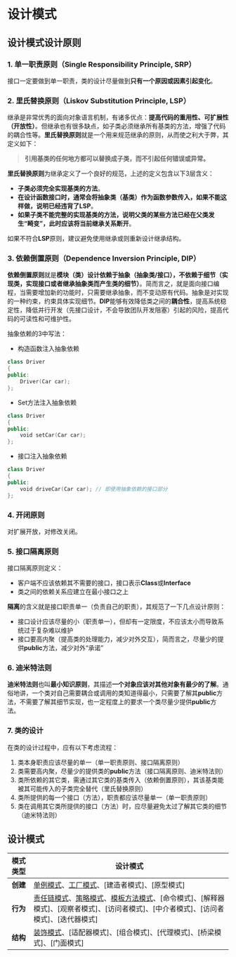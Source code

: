 # 设计模式

## 设计模式设计原则
### 1. 单一职责原则（Single Responsibility Principle, SRP）
接口一定要做到单一职责，类的设计尽量做到**只有一个原因或因素引起变化**。

### 2. 里氏替换原则（Liskov Substitution Principle, LSP）
继承是非常优秀的面向对象语言机制，有诸多优点：**提高代码的重用性、可扩展性（开放性）**。但继承也有很多缺点，如子类必须继承所有基类的方法，增强了代码的耦合性等。**里氏替换原则**就是一个用来规范继承的原则，从而使之利大于弊，其定义如下：
> **引用基类的任何地方都可以替换成子类，而不引起任何错误或异常。**

**里氏替换原则**为继承定义了一个良好的规范，上述的定义包含以下3层含义：
* **子类必须完全实现基类的方法**。
* **在设计函数接口时，通常会将抽象类（基类）作为函数参数传入，如果不能这样做，说明已经违背了LSP**。
* **如果子类不能完整的实现基类的方法，说明父类的某些方法已经在父类发生“畸变”，此时应该将当前继承关系断开**。

如果不符合**LSP**原则，建议避免使用继承或则重新设计继承结构。

### 3. 依赖倒置原则（Dependence Inversion Principle, DIP）
**依赖倒置原则**就是**模块（类）设计依赖于抽象（抽象类/接口），不依赖于细节（实现类，实现接口或者继承抽象类而产生类的细节）**。简而言之，就是面向接口编程，当需要增加新的功能时，只需要继承抽象，而不变动原有代码。抽象是对实现的一种约束，约束具体实现细节。**DIP**能够有效降低类之间的**耦合性**，提高系统稳定性，降低并行开发（先接口设计，不会导致团队开发阻塞）引起的风险，提高代码的可读性和可维护性。

抽象依赖的3中写法：
* 构造函数注入抽象依赖
```C++
class Driver
{
public:
    Driver(Car car);
};
```
* Set方法注入抽象依赖
```C++
class Driver
{
public:
    void setCar(Car car);
};
```
* 接口注入抽象依赖
```C++
class Driver
{
public:
    void driveCar(Car car); // 即使用抽象依赖的接口部分
};
```

### 4. 开闭原则
对扩展开放，对修改关闭。

### 5. 接口隔离原则
接口隔离原则定义：
* 客户端不应该依赖其不需要的接口，接口表示**Class**或**Interface**
* 类之间的依赖关系应建立在最小接口之上

**隔离**的含义就是接口职责单一（负责自己的职责），其规范了一下几点设计原则：
* 接口设计应该尽量的小（职责单一），但却有一定限度，不应该太小而导致系统过于复杂难以维护
* 接口要高内聚（提高类的处理能力，减少对外交互），简而言之，尽量少的提供**public**方法，减少对外“承诺”

### 6. 迪米特法则
**迪米特法则**也叫**最小知识原则**，其描述**一个对象应该对其他对象有最少的了解**。通俗地讲，一个类对自己需要耦合或调用的类知道得最小，只需要了解其**public**方法，不需要了解其细节实现，也一定程度上的要求一个类尽量少提供**public**方法。

### 7. 类的设计
在类的设计过程中，应有以下考虑流程：
1. 类本身职责应该尽量的单一（单一职责原则、接口隔离原则）
2. 类需要高内聚，尽量少的提供类的**public**方法（接口隔离原则、迪米特法则）
3. 类所依赖的其它类，需通过其它类的基类传入（依赖倒置原则），其该基类能被其可能传入的子类完全替代（里氏替换原则）
4. 类所提供的每一个接口（方法），职责都应该尽量单一（单一职责原则）
5. 类在调用其它类所提供的接口（方法）时，应尽量避免太过了解其它类的细节（迪米特法则）

## 设计模式
| 模式类型 | 设计模式 |
| :--------: | --- |
| **创建** | [单例模式](singleton.md)、[工厂模式](factory.md)、[建造者模式]、[原型模式] |
| **行为** | [责任链模式](chain.md)、[策略模式](strategy.md)、[模板方法模式](template.md)、[命令模式]、[解释器模式]、[观察者模式]、[访问者模式]、[中介者模式]、[访问者模式]、[迭代器模式] |
| **结构** | [装饰模式](decorator.md)、[适配器模式]、[组合模式]、[代理模式]、[桥梁模式]、[门面模式] |
